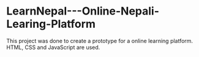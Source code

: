 # LearnNepal---Online-Nepali-Learing-Platform
This project was done to create a prototype for a  online learning platform. HTML, CSS and JavaScript are used. 
